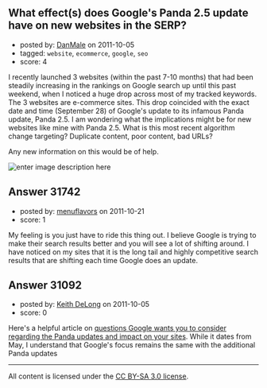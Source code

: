 ## What effect(s) does Google's Panda 2.5 update have on new websites in the SERP?

- posted by: [DanMale](https://stackexchange.com/users/-1/13658-danmale) on 2011-10-05
- tagged: `website`, `ecommerce`, `google`, `seo`
- score: 4

I recently launched 3 websites (within the past 7-10 months) that had been steadily increasing in the rankings on Google search up until this past weekend, when I noticed a huge drop across most of my tracked keywords. The 3 websites are e-commerce sites. This drop coincided with the exact date and time (September 28) of Google's update to its infamous Panda update, Panda 2.5. I am wondering what the implications might be for new websites like mine with Panda 2.5. What is this most recent algorithm change targeting? Duplicate content, poor content, bad URLs?

 Any new information on this would be of help.

![enter image description here][1]


  [1]: http://i.stack.imgur.com/q9nHm.jpg


## Answer 31742

- posted by: [menuflavors](https://stackexchange.com/users/-1/13964-menuflavors) on 2011-10-21
- score: 1

My feeling is you just have to ride this thing out.  I believe Google is trying to make their search results better and you will see a lot of shifting around.  I have noticed on my sites that it is the long tail and highly competitive search results that are shifting each time Google does an update.




## Answer 31092

- posted by: [Keith DeLong](https://stackexchange.com/users/-1/888-keith-delong) on 2011-10-05
- score: 0

<p>Here's a helpful article on <a href="http://searchengineland.com/impacted-by-googles-panda-update-google-asks-you-to-consider-this-76050" rel="nofollow">questions Google wants you to consider regarding the Panda updates and impact on your sites</a>. While it dates from May, I understand that Google's focus remains the same with the additional Panda updates</p>




---

All content is licensed under the [CC BY-SA 3.0 license](https://creativecommons.org/licenses/by-sa/3.0/).
